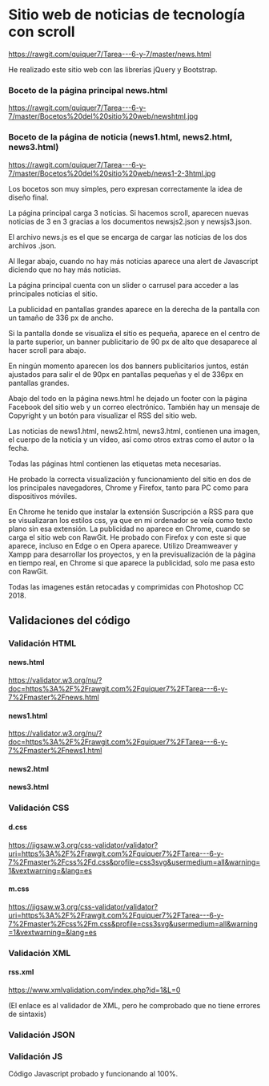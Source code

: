 # Sitio web de noticias de tecnología con scroll

https://rawgit.com/quiquer7/Tarea---6-y-7/master/news.html

He realizado este sitio web con las librerías jQuery y Bootstrap.

### Boceto de la página principal news.html
https://rawgit.com/quiquer7/Tarea---6-y-7/master/Bocetos%20del%20sitio%20web/newshtml.jpg

### Boceto de la página de noticia (news1.html, news2.html, news3.html)
https://rawgit.com/quiquer7/Tarea---6-y-7/master/Bocetos%20del%20sitio%20web/news1-2-3html.jpg

Los bocetos son muy simples, pero expresan correctamente la idea de diseño final.

La página principal carga 3 noticias. Si hacemos scroll, aparecen nuevas noticias de 3 en 3 gracias a los documentos newsjs2.json y newsjs3.json.

El archivo news.js es el que se encarga de cargar las noticias de los dos archivos .json.

Al llegar abajo, cuando no hay más noticias aparece una alert de Javascript diciendo que no hay más noticias. 

La página principal cuenta con un slider o carrusel para acceder a las principales noticias el sitio.

La publicidad en pantallas grandes aparece en la derecha de la pantalla con un tamaño de 336 px de ancho.

Si la pantalla donde se visualiza el sitio es pequeña, aparece en el centro de la parte superior, un banner publicitario de 90 px de alto que desaparece al hacer scroll para abajo.

En ningún momento aparecen los dos banners publicitarios juntos, están ajustados para salir el de 90px en pantallas pequeñas y el de 336px en pantallas grandes.

Abajo del todo en la página news.html he dejado un footer con la página Facebook del sitio web y un correo electrónico.
También hay un mensaje de Copyright y un botón para visualizar el RSS del sitio web.

Las noticias de news1.html, news2.html, news3.html, contienen una imagen, el cuerpo de la noticia y un vídeo, así como otros extras como el autor o la fecha.

Todas las páginas html contienen las etiquetas meta necesarias.

He probado la correcta visualización y funcionamiento del sitio en dos de los principales navegadores, Chrome y Firefox, tanto para PC como para dispositivos móviles.

En Chrome he tenido que instalar la extensión Suscripción a RSS para que se visualizaran los estilos css, ya que en mi ordenador se veía como texto plano sin esa extensión.
La publicidad no aparece en Chrome, cuando se carga el sitio web con RawGit. He probado con Firefox y con este si que aparece, incluso en Edge o en Opera aparece.
Utilizo Dreamweaver y Xampp para desarrollar los proyectos, y en la previsualización de la página en tiempo real, en Chrome si que aparece la publicidad, solo me pasa esto con RawGit.

Todas las imagenes están retocadas y comprimidas con Photoshop CC 2018.


## Validaciones del código

### Validación HTML
#### news.html
https://validator.w3.org/nu/?doc=https%3A%2F%2Frawgit.com%2Fquiquer7%2FTarea---6-y-7%2Fmaster%2Fnews.html

#### news1.html
https://validator.w3.org/nu/?doc=https%3A%2F%2Frawgit.com%2Fquiquer7%2FTarea---6-y-7%2Fmaster%2Fnews1.html

#### news2.html

#### news3.html


### Validación CSS
#### d.css
https://jigsaw.w3.org/css-validator/validator?uri=https%3A%2F%2Frawgit.com%2Fquiquer7%2FTarea---6-y-7%2Fmaster%2Fcss%2Fd.css&profile=css3svg&usermedium=all&warning=1&vextwarning=&lang=es

#### m.css
https://jigsaw.w3.org/css-validator/validator?uri=https%3A%2F%2Frawgit.com%2Fquiquer7%2FTarea---6-y-7%2Fmaster%2Fcss%2Fm.css&profile=css3svg&usermedium=all&warning=1&vextwarning=&lang=es

### Validación XML
#### rss.xml
https://www.xmlvalidation.com/index.php?id=1&L=0

(El enlace es al validador de XML, pero he comprobado que no tiene errores de sintaxis)


### Validación JSON

### Validación JS
Código Javascript probado y funcionando al 100%.

